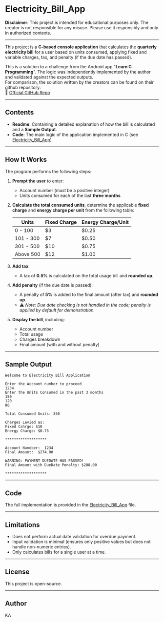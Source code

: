 # Electricity_Bill_App

**Disclaimer**: This project is intended for educational purposes only. The creator is not responsible for any misuse. Please use it responsibly and only in authorized contexts.

---

This project is a **C-based console application** that calculates the **quarterly electricity bill** for a user based on units consumed, applying fixed and variable charges, tax, and penalty (if the due date has passed).

This is a solution to a challenge from the Android app "**Learn C Programming**". The logic was independently implemented by the author and validated against the expected outputs.  
For comparison, the solution written by the creators can be found on their github repository:  
🔗 [Official GitHub Repo](https://github.com/coding-cx/electricity_bill_calculator)

---

## Contents
- **Readme**: Containing a detailed explanation of how the bill is calculated and a **Sample Output**.
- **Code**: The main logic of the application implemented in C (see  [Electricity_Bill_App](./Code))
---

## How It Works

The program performs the following steps:

1. **Prompt the user** to enter:
   - Account number (must be a positive integer)
   - Units consumed for each of the last **three months**

2. **Calculate the total consumed units**, determine the applicable **fixed charge** and **energy charge per unit** from the following table:

   | Units       | Fixed Charge | Energy Charge/Unit |
   |-------------|--------------|---------------------|
   | 0 - 100     | $3           | $0.25               |
   | 101 - 300   | $7           | $0.50               |
   | 301 - 500   | $10          | $0.75               |
   | Above 500   | $12          | $1.00               |

3. **Add tax**:  
   - A tax of **0.5%** is calculated on the total usage bill and **rounded up**.

4. **Add penalty** (if the due date is passed):  
   - A penalty of **5%** is added to the final amount (after tax) and **rounded up**.
   - ⚠️ *Note: Due date checking is not handled in the code; penalty is applied by default for demonstration.*

5. **Display the bill**, including:
   - Account number
   - Total usage
   - Charges breakdown
   - Final amount (with and without penalty)

---

## Sample Output

```text
Welcome to Electricity Bill Application

Enter the Account number to proceed 
1234
Enter the Units Consumed in the past 3 months 
150
120
80

Total Consumed Units: 350

Charges Levied as: 
Fixed Cahrge: $10 
Energy Charge: $0.75

*******************

Account Numeber:  1234
Final Amount:  $274.00

WARNING: PAYMENT DUEDATE HAS PASSED!
Final Amount with DueDate Penalty: $288.00

*******************
```

---

## Code

The full implementation is provided in the [Electricity_Bill_App](./Code) file.

---

## Limitations

- Does not perform actual date validation for overdue payment.
- Input validation is minimal (ensures only positive values but does not handle non-numeric entries).
- Only calculates bills for a single user at a time.

---

## License

This project is open-source.

---

## Author

KA
